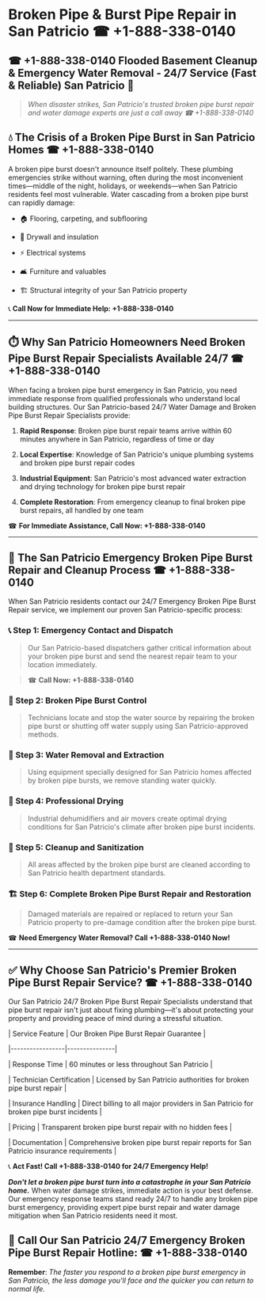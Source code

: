 # Broken Pipe & Burst Pipe Repair in San Patricio ☎ +1-888-338-0140  
## ☎ +1-888-338-0140 Flooded Basement Cleanup & Emergency Water Removal - 24/7 Service (Fast & Reliable) San Patricio 🚨  

> *When disaster strikes, San Patricio's trusted broken pipe burst repair and water damage experts are just a call away ☎ +1-888-338-0140*  

## 💧 The Crisis of a Broken Pipe Burst in San Patricio Homes ☎ +1-888-338-0140  

A broken pipe burst doesn't announce itself politely. These plumbing emergencies strike without warning, often during the most inconvenient times—middle of the night, holidays, or weekends—when San Patricio residents feel most vulnerable. Water cascading from a broken pipe burst can rapidly damage:  

* 🏠 Flooring, carpeting, and subflooring  
* 🧱 Drywall and insulation  
* ⚡ Electrical systems  
* 🛋️ Furniture and valuables  
* 🏗️ Structural integrity of your San Patricio property  

📞 **Call Now for Immediate Help: +1-888-338-0140**  

---  

## ⏱️ Why San Patricio Homeowners Need Broken Pipe Burst Repair Specialists Available 24/7 ☎ +1-888-338-0140  

When facing a broken pipe burst emergency in San Patricio, you need immediate response from qualified professionals who understand local building structures. Our San Patricio-based 24/7 Water Damage and Broken Pipe Burst Repair Specialists provide:  

1. **Rapid Response**: Broken pipe burst repair teams arrive within 60 minutes anywhere in San Patricio, regardless of time or day  
2. **Local Expertise**: Knowledge of San Patricio's unique plumbing systems and broken pipe burst repair codes  
3. **Industrial Equipment**: San Patricio's most advanced water extraction and drying technology for broken pipe burst repair  
4. **Complete Restoration**: From emergency cleanup to final broken pipe burst repairs, all handled by one team  

☎ **For Immediate Assistance, Call Now: +1-888-338-0140**  

---  

## 🔧 The San Patricio Emergency Broken Pipe Burst Repair and Cleanup Process ☎ +1-888-338-0140  

When San Patricio residents contact our 24/7 Emergency Broken Pipe Burst Repair service, we implement our proven San Patricio-specific process:  

### 📞 Step 1: Emergency Contact and Dispatch  
> Our San Patricio-based dispatchers gather critical information about your broken pipe burst and send the nearest repair team to your location immediately.  
> ☎ **Call Now: +1-888-338-0140**  

### 🚿 Step 2: Broken Pipe Burst Control  
> Technicians locate and stop the water source by repairing the broken pipe burst or shutting off water supply using San Patricio-approved methods.  

### 🌊 Step 3: Water Removal and Extraction  
> Using equipment specially designed for San Patricio homes affected by broken pipe bursts, we remove standing water quickly.  

### 💨 Step 4: Professional Drying  
> Industrial dehumidifiers and air movers create optimal drying conditions for San Patricio's climate after broken pipe burst incidents.  

### 🧼 Step 5: Cleanup and Sanitization  
> All areas affected by the broken pipe burst are cleaned according to San Patricio health department standards.  

### 🏗️ Step 6: Complete Broken Pipe Burst Repair and Restoration  
> Damaged materials are repaired or replaced to return your San Patricio property to pre-damage condition after the broken pipe burst.  

☎ **Need Emergency Water Removal? Call +1-888-338-0140 Now!**  

---  

## ✅ Why Choose San Patricio's Premier Broken Pipe Burst Repair Service? ☎ +1-888-338-0140  

Our San Patricio 24/7 Broken Pipe Burst Repair Specialists understand that pipe burst repair isn't just about fixing plumbing—it's about protecting your property and providing peace of mind during a stressful situation.  

| Service Feature | Our Broken Pipe Burst Repair Guarantee |  
|-----------------|---------------|  
| Response Time | 60 minutes or less throughout San Patricio |  
| Technician Certification | Licensed by San Patricio authorities for broken pipe burst repair |  
| Insurance Handling | Direct billing to all major providers in San Patricio for broken pipe burst incidents |  
| Pricing | Transparent broken pipe burst repair with no hidden fees |  
| Documentation | Comprehensive broken pipe burst repair reports for San Patricio insurance requirements |  

📞 **Act Fast! Call +1-888-338-0140 for 24/7 Emergency Help!**  

***Don't let a broken pipe burst turn into a catastrophe in your San Patricio home.*** When water damage strikes, immediate action is your best defense. Our emergency response teams stand ready 24/7 to handle any broken pipe burst emergency, providing expert pipe burst repair and water damage mitigation when San Patricio residents need it most.  

## 📱 Call Our San Patricio 24/7 Emergency Broken Pipe Burst Repair Hotline: ☎ +1-888-338-0140  

**Remember**: *The faster you respond to a broken pipe burst emergency in San Patricio, the less damage you'll face and the quicker you can return to normal life.*